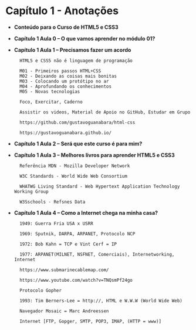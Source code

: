 # **Capítulo 1 - Anotações**

- **Conteúdo para o Curso de HTML5 e CSS3**

- **Capítulo 1 Aula 0 – O que vamos aprender no módulo 01?**

- **Capítulo 1 Aula 1 – Precisamos fazer um acordo**

        HTML5 e CSS5 não é linguagem de programação

        M01 - Primeiros passos HTML+CSS
        M02 - Deixando as coisas mais bonitas
        M03 - Colocando um protótipo no ar
        M04 - Aprofundando os conhecimentos
        M05 - Novas tecnologias

        Foco, Exercitar, Caderno

        Assistir os videos, Material de Apoio no GitHub, Estudar em Grupo

        https://github.com/gustavoguanabara/html-css

        https://gustavoguanabara.github.io/


- **Capítulo 1 Aula 2 – Será que este curso é para mim?**

- **Capítulo 1 Aula 3 – Melhores livros para aprender HTML5 e CSS3**

        Referência MDN - Mozilla Developer Network

        W3C Standards - World Wide Web Consortium

        WHATWG Living Standard - Web Hypertext Application Technology Working Group

        W3Sschools - Refsnes Data

- **Capítulo 1 Aula 4 – Como a Internet chega na minha casa?**

        1949: Guerra Fria USA x USRR 

        1969: Sputnik, DARPA, ARPANET, Protocolo NCP

        1972: Bob Kahn = TCP e Vint Cerf = IP

        1977: ARPANET(MILNET, NSFNET, Comerciais), Internetworking, Internet

        https://www.submarinecablemap.com/

        https://www.youtube.com/watch?v=TNQsmPf24go

        Protocolo Gopher

        1993: Tim Berners-Lee = http://, HTML e W.W.W (World Wide Web)

        Navegador Mosaic = Marc Andreessen

        Internet [FTP, Gopger, SMTP, POP3, IMAP, (HTTP = www)]